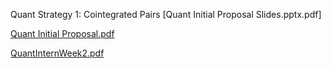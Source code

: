 Quant Strategy 1: Cointegrated Pairs
[Quant Initial Proposal Slides.pptx.pdf]<object data="https://github.com/aryamann04/NEWEIGQuantInternship/files/14254726/Quant.Initial.Proposal.Slides.pptx.pdf" width="1000" height="1000" type='application/pdf'></object>


[Quant Initial Proposal.pdf](https://github.com/aryamann04/NEWEIGQuantInternship/files/14254733/Quant.Initial.Proposal.pdf)

[QuantInternWeek2.pdf](https://github.com/aryamann04/NEWEIGQuantInternship/files/14254731/QuantInternWeek2.pdf)
